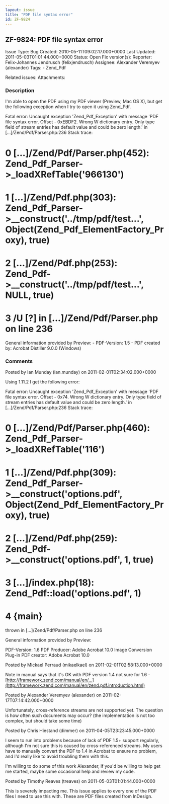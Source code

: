 ```yaml
---
layout: issue
title: "PDF file syntax error"
id: ZF-9824
---
```


ZF-9824: PDF file syntax error
------------------------------

 Issue Type: Bug Created: 2010-05-11T09:02:17.000+0000 Last Updated: 2011-05-03T01:01:44.000+0000 Status: Open Fix version(s): 
 Reporter:  Felix-Johannes Jendrusch (felixjendrusch)  Assignee:  Alexander Veremyev (alexander)  Tags: - Zend\_Pdf
 
 Related issues: 
 Attachments: 
### Description

I'm able to open the PDF using my PDF viewer (Preview, Mac OS X), but get the following exception when I try to open it using Zend\_Pdf.

Fatal error: Uncaught exception 'Zend\_Pdf\_Exception' with message 'PDF file syntax error. Offset - 0xEBDF2. Wrong W dictionary entry. Only type field of stream entries has default value and could be zero length.' in [...]/Zend/Pdf/Parser.php:236 Stack trace:

0 [...]/Zend/Pdf/Parser.php(452): Zend\_Pdf\_Parser->\_loadXRefTable('966130')
==============================================================================

1 [...]/Zend/Pdf.php(303): Zend\_Pdf\_Parser->\_\_construct('../tmp/pdf/test...', Object(Zend\_Pdf\_ElementFactory\_Proxy), true)
=================================================================================================================================

2 [...]/Zend/Pdf.php(253): Zend\_Pdf->\_\_construct('../tmp/pdf/test...', NULL, true)
=====================================================================================

3 /U [?] in [...]/Zend/Pdf/Parser.php on line 236
=================================================

General information provided by Preview: - PDF-Version: 1.5 - PDF created by: Acrobat Distiller 9.0.0 (Windows)

 

 

### Comments

Posted by Ian Munday (ian.munday) on 2011-02-01T02:34:02.000+0000

Using 1.11.2 I get the following error:

Fatal error: Uncaught exception 'Zend\_Pdf\_Exception' with message 'PDF file syntax error. Offset - 0x74. Wrong W dictionary entry. Only type field of stream entries has default value and could be zero length.' in [...]/Zend/Pdf/Parser.php:236 Stack trace:

0 [...]/Zend/Pdf/Parser.php(460): Zend\_Pdf\_Parser->\_loadXRefTable('116')
===========================================================================

1 [...]/Zend/Pdf.php(309): Zend\_Pdf\_Parser->\_\_construct('options.pdf', Object(Zend\_Pdf\_ElementFactory\_Proxy), true)
==========================================================================================================================

2 [...]/Zend/Pdf.php(259): Zend\_Pdf->\_\_construct('options.pdf', 1, true)
===========================================================================

3 [...]/index.php(18): Zend\_Pdf::load('options.pdf', 1)
========================================================

4 {main}
========

thrown in [...]/Zend/Pdf/Parser.php on line 236

General information provided by Preview:

PDF-Version: 1.6 PDF Producer: Adobe Acrobat 10.0 Image Conversion Plug-in PDF creator: Adobe Acrobat 10.0

 

 

Posted by Mickael Perraud (mikaelkael) on 2011-02-01T02:58:13.000+0000

Note in manual says that it's OK with PDF version 1.4 not sure for 1.6 - [http://framework.zend.com/manual/en/…](http://framework.zend.com/manual/en/zend.pdf.introduction.html)

 

 

Posted by Alexander Veremyev (alexander) on 2011-02-17T07:14:42.000+0000

Unfortunately, cross-reference streams are not supported yet. The question is how often such documents may occur? (the implementation is not too complex, but should take some time)

 

 

Posted by Chris Hiestand (dimmer) on 2011-04-05T23:23:45.000+0000

I seem to run into problems because of lack of PDF 1.5+ support regularly, although I'm not sure this is caused by cross-referenced streams. My users have to manually convert the PDF to 1.4 in Acrobat to ensure no problem, and I'd really like to avoid troubling them with this.

I'm willing to do some of this work Alexander, if you'd be willing to help get me started, maybe some occasional help and review my code.

 

 

Posted by Timothy Reaves (treaves) on 2011-05-03T01:01:44.000+0000

This is severely impacting me. This issue applies to every one of the PDF files I need to use this with. These are PDF files created from InDesign.

 

 